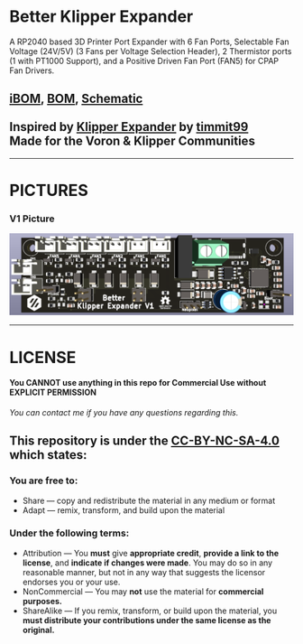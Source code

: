 # Better Klipper Expander
 A RP2040 based 3D Printer Port Expander with 6 Fan Ports, Selectable Fan Voltage (24V/5V) (3 Fans per Voltage Selection Header), 2 Thermistor ports (1 with PT1000 Support), and a Positive Driven Fan Port (FAN5) for CPAP Fan Drivers.

## [iBOM](https://htmlpreview.github.io/?https://github.com/Fisheiyy/Better-Klipper-Expander/blob/main/ibom.html), [BOM](https://docs.google.com/spreadsheets/d/1mPUtkNYWScB2l85k0YQtJtEaqjWuknqn7hNMz57VFFw/edit#gid=1487594272), [Schematic](https://github.com/Fisheiyy/Better-Klipper-Expander/blob/main/better-klipper-expander.pdf) <br><br> Inspired by [Klipper Expander](https://github.com/timmit99/Klipper-Expander) by [timmit99](https://github.com/timmit99) <br> Made for the Voron & Klipper Communities
<hr>

# PICTURES
 ### V1 Picture
 ![Better Klipper Expander V1 Picture](Pics/v1-pic-1.png)
<hr>

# LICENSE
 #### **You CANNOT use anything in this repo for Commercial Use without EXPLICIT PERMISSION**
*You can contact me if you have any questions regarding this.*
 ## This repository is under the [CC-BY-NC-SA-4.0](https://creativecommons.org/licenses/by-nc-sa/4.0) which states:
 ### You are free to:
   - Share — copy and redistribute the material in any medium or format
   - Adapt — remix, transform, and build upon the material
 ### Under the following terms:
  - Attribution — You **must** give **appropriate credit**, **provide a link to the license**, and **indicate if changes were made**. You may do so in any reasonable manner, but not in any way that suggests the licensor endorses you or your use.
  - NonCommercial — You may **not** use the material for **commercial purposes.**
  - ShareAlike — If you remix, transform, or build upon the material, you **must distribute your contributions under the same license as the original.**